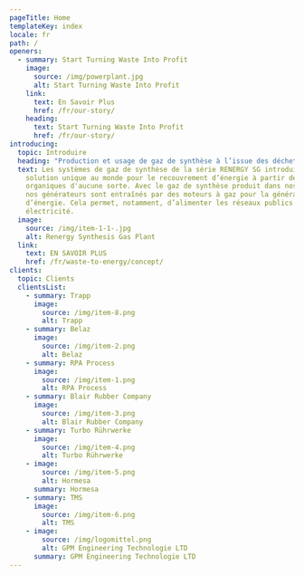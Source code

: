 ```yaml
---
pageTitle: Home
templateKey: index
locale: fr
path: /
openers:
  - summary: Start Turning Waste Into Profit
    image:
      source: /img/powerplant.jpg
      alt: Start Turning Waste Into Profit
    link:
      text: En Savoir Plus
      href: /fr/our-story/
    heading:
      text: Start Turning Waste Into Profit
      href: /fr/our-story/
introducing:
  topic: Introduire
  heading: "Production et usage de gaz de synthèse à l’issue des déchets organiques  "
  text: Les systèmes de gaz de synthèse de la série RENERGY SG introduisent une
    solution unique au monde pour le recouvrement d’énergie à partir de déchets
    organiques d'aucune sorte. Avec le gaz de synthèse produit dans nos usines,
    nos générateurs sont entraînés par des moteurs à gaz pour la génération
    d’énergie. Cela permet, notamment, d’alimenter les réseaux publics en
    électricité.
  image:
    source: /img/item-1-1-.jpg
    alt: Renergy Synthesis Gas Plant
  link:
    text: EN SAVOIR PLUS
    href: /fr/waste-to-energy/concept/
clients:
  topic: Clients
  clientsList:
    - summary: Trapp
      image:
        source: /img/item-8.png
        alt: Trapp
    - summary: Belaz
      image:
        source: /img/item-2.png
        alt: Belaz
    - summary: RPA Process
      image:
        source: /img/item-1.png
        alt: RPA Process
    - summary: Blair Rubber Company
      image:
        source: /img/item-3.png
        alt: Blair Rubber Company
    - summary: Turbo Rührwerke
      image:
        source: /img/item-4.png
        alt: Turbo Rührwerke
    - image:
        source: /img/item-5.png
        alt: Hormesa
      summary: Hormesa
    - summary: TMS
      image:
        source: /img/item-6.png
        alt: TMS
    - image:
        source: /img/logomittel.png
        alt: GPM Engineering Technologie LTD
      summary: GPM Engineering Technologie LTD
---
```

